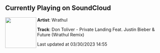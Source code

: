 ## Currently Playing on SoundCloud

[<img align="left" width="100" src="https://i1.sndcdn.com/artworks-7caoTZ8eCP1AHwc5-a2xYLA-t500x500.jpg">](https://soundcloud.com/wrathul/private-landing-wrathul-remix)

**Artist**: Wrathul 

**Track**: Don Toliver - Private Landing Feat. Justin Bieber & Future (Wrathul Remix)

Last updated at 03/30/2023 14:55
